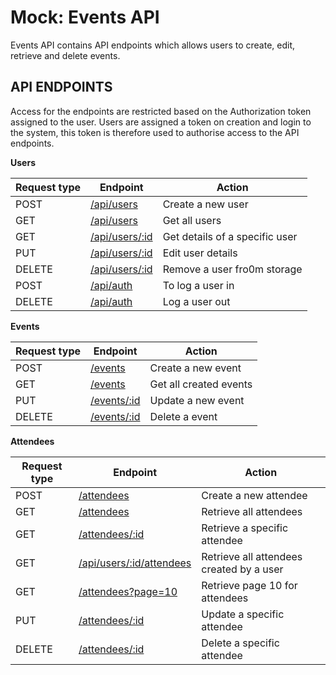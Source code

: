 # Mock: Events API
Events API contains API endpoints which allows users to create, edit, retrieve and delete events.

## API ENDPOINTS
Access for the endpoints are restricted based on the Authorization token assigned to the user.
Users are assigned a token on creation and login to the system, this token is therefore used
to authorise access to the API endpoints.

**Users**

Request type | Endpoint | Action
------------ | -------- | ------
POST | [/api/users](#create-users) | Create a new user
GET | [/api/users](#get-users) | Get all users
GET | [/api/users/:id](#get-a-user) | Get details of a specific user
PUT | [/api/users/:id](#update-user) | Edit user details
DELETE | [/api/users/:id](#delete-user) | Remove a user fro0m storage
POST | [/api/auth](#login) | To log a user in
DELETE | [/api/auth](#logout) | Log a user out

**Events**

Request type | Endpoint | Action
------------ | -------- | ------
POST | [/events](#create-a-event) | Create a new event
GET | [/events](#get-events) | Get all created events
PUT | [/events/:id](#update-a-event) | Update a new event
DELETE | [/events/:id](#delete-a-event) | Delete a event

**Attendees**

Request type | Endpoint | Action
------------ | -------- | ------
POST | [/attendees](#create-a-attendee) | Create a new attendee
GET | [/attendees](#get-attendees) | Retrieve all attendees
GET | [/attendees/:id](#get-a-attendee) | Retrieve a specific attendee
GET | [/api/users/:id/attendees](#get-attendees-by-user) | Retrieve all attendees created by a user
GET | [/attendees?page=10](#get-attendees) | Retrieve page 10 for attendees
PUT | [/attendees/:id](#update-a-attendee) | Update a specific attendee
DELETE | [/attendees/:id](#delete-a-attendee) | Delete a specific attendee
